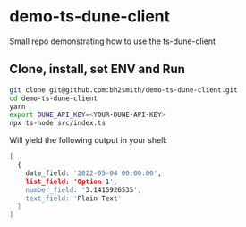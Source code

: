 # demo-ts-dune-client
Small repo demonstrating how to use the ts-dune-client


## Clone, install, set ENV and Run

```sh
git clone git@github.com:bh2smith/demo-ts-dune-client.git
cd demo-ts-dune-client
yarn
export DUNE_API_KEY=<YOUR-DUNE-API-KEY>
npx ts-node src/index.ts
```


Will yield the following output in your shell:

```sh
[
  {
    date_field: '2022-05-04 00:00:00',
    list_field: 'Option 1',
    number_field: '3.1415926535',
    text_field: 'Plain Text'
  }
]
```